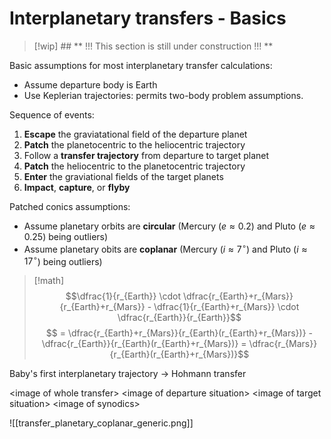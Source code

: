 # Interplanetary transfers - Basics

> [!wip] ## ** !!! This section is still under construction !!! **

<!-- Wakker section 18.1, 18.3 -->

Basic assumptions for most interplanetary transfer calculations:
 - Assume departure body is Earth
 - Use Keplerian trajectories: permits two-body problem assumptions.

Sequence of events:
1. **Escape** the graviatational field of the departure planet
2. **Patch** the planetocentric to the heliocentric trajectory
3. Follow a **transfer trajectory** from departure to target planet
4. **Patch** the heliocentric to the planetocentric trajectory
5. **Enter** the graviational fields of the target planets
6. **Impact**, **capture**, or **flyby**

Patched conics assumptions:
 - Assume planetary orbits are **circular** (Mercury ($e\approx0.2$) and Pluto ($e\approx0.25$) being outliers)
 - Assume planetary obits are **coplanar** (Mercury ($i\approx7^\circ$) and Pluto ($i\approx17^\circ$) being outliers)

> [!math]
> $$\dfrac{1}{r_{Earth}} \cdot \dfrac{r_{Earth}+r_{Mars}}{r_{Earth}+r_{Mars}} - \dfrac{1}{r_{Earth}+r_{Mars}} \cdot \dfrac{r_{Earth}}{r_{Earth}}$$
>    $$ = \dfrac{r_{Earth}+r_{Mars}}{r_{Earth}(r_{Earth}+r_{Mars})} - \dfrac{r_{Earth}}{r_{Earth}(r_{Earth}+r_{Mars})} = \dfrac{r_{Mars}}{r_{Earth}(r_{Earth}+r_{Mars})}$$

Baby's first interplanetary trajectory -> Hohmann transfer

\<image of whole transfer>
\<image of departure situation>
\<image of target situation>
\<image of synodics>


![[transfer_planetary_coplanar_generic.png]]
